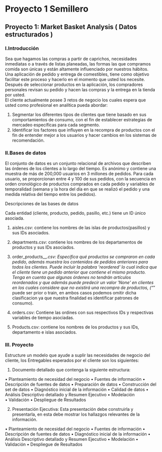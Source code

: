 # Proyecto 1 Semillero

## Proyecto 1: Market Basket Analysis ( Datos estructurados )
### I.Introducción
Sea que hagamos las compras a partir de caprichos, necesidades inmediatas o a través de listas planeadas, las formas las que compramos comida son únicas y están altamente influenciado por nuestros hábitos. Una aplicación de pedido y entrega de comestibles, tiene como objetivo facilitar este proceso y hacerlo en el momento que usted los necesite. Después de seleccionar productos en la aplicación, los compradores personales revisan su pedido y hacen las compras y la entrega en la tienda por usted.	
El cliente actualmente posee 3 retos de negocio los cuales espera que usted como profesional en analítica pueda abordar:
1.	Segmentar los diferentes tipos de clientes que tiene basado en sus comportamientos de consumo, con el fin de establecer estrategias de mercadeo específicas para cada segmento.
2.	Identificar los factores que influyen en la recompra de productos con el fin de entender mejor a los usuarios y  hacer cambios en los sistemas de recomendación.


### II.Bases de datos
El conjunto de datos es un conjunto relacional de archivos que describen las órdenes de los clientes a lo largo del tiempo. Es anónimo y contiene una muestra de más de 200,000 usuarios en 3 millones de pedidos. Para cada usuario, se proporcionan entre 4 y 100 de sus pedidos, con la secuencia en orden cronológico de productos comprados en cada pedido y variables de temporalidad (semana y la hora del día en que se realizó el pedido  y una medida relativa del tiempo entre los pedidos).

Descripciones de las bases de datos

Cada entidad (cliente, producto, pedido, pasillo, etc.) tiene un ID único asociada. 
1.	aisles.csv: contiene los nombres de las islas de productos(pasillos) y sus IDs asociados.
2.	departments.csv: contiene los nombres de los departamentos de productos y sus IDs asociados.
3.	order_products__*.csv: Especifica qué productos se compraron en cada pedido, además muestra los contenidos de pedidos anteriores para todos los clientes. Puede incluir la palabra 'reordered' lo cual indica que el cliente tiene un pedido anterior que contiene el mismo producto. Tenga en cuenta que algunas órdenes no tendrán artículos reordenados y que además puede predecir un valor 'None' en clientes en los cuales considere que no existirá una recompra de productos, (“*” puede ser prior o train, en ambos casos podemos omitir dicha clasificacion ya que nuestra finalidad es identificar patrones de consumo).
4.	orders.csv:  Contiene las ordines con sus respectivos IDs y respectivas variables de tiempo  asociadas.

5.	Products.csv: contiene los nombres de los productos y sus IDs, departamento e islas asociados.


### III. Proyecto
Estructure un modelo que ayude a suplir las necesidades de negocio del cliente, los
Entregables esperados por el cliente son los siguientes:

1. Documento detallado que contenga la siguiente estructura:

•	Planteamiento de necesidad del negocio
•	Fuentes de información
•	Descripción de fuentes de datos
•	Preparación de datos
•	Construcción del set de datos
•	Diagnóstico inicial de la información
•	Calidad de datos
•	Análisis Descriptivo detallado y Resumen Ejecutivo
•	Modelación	
•	Validación
•	Despliegue de Resultados

2. Presentación Ejecutiva: Esta presentación debe construirla y presentarla, en esta debe mostrar los hallazgos relevantes de la información.

•	Planteamiento de necesidad del negocio
•	Fuentes de información
•	Descripción de fuentes de datos
•	Diagnóstico inicial de la información
•	Análisis Descriptivo detallado y Resumen Ejecutivo
•	Modelación
•	Validación
•	Despliegue de Resultados
